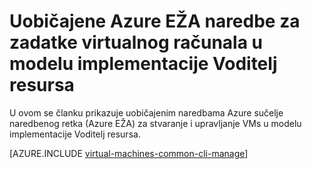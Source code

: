 <properties
    pageTitle="Osnovni EŽA naredbi za zadatke Windows VM | Microsoft Azure"
    description="Osnovni Azure EŽA naredbe za stvaranje i upravljanje Windows VMs u Azure Voditelj resursa"
    services="virtual-machines-windows"
    documentationCenter=""
    authors="dlepow"
    manager="timlt"
    editor=""
    tags="azure-resource-manager,azure-service-management"/>

<tags
    ms.service="virtual-machines-windows"
    ms.devlang="na"
    ms.topic="article"
    ms.tgt_pltfrm="vm-windows"
    ms.workload="infrastructure-services"
    ms.date="08/23/2016"
    ms.author="danlep"/>

# <a name="common-azure-cli-commands-for-virtual-machine-tasks-in-the-resource-manager-deployment-model"></a>Uobičajene Azure EŽA naredbe za zadatke virtualnog računala u modelu implementacije Voditelj resursa 

U ovom se članku prikazuje uobičajenim naredbama Azure sučelje naredbenog retka (Azure EŽA) za stvaranje i upravljanje VMs u modelu implementacije Voditelj resursa. 

[AZURE.INCLUDE [virtual-machines-common-cli-manage](../../includes/virtual-machines-common-cli-manage.md)]
